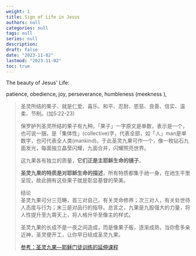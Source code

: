 ```yaml
---
weight: 1
title: Sign of Life in Jesus
authors: null
categories: null
tags: null
series: null
description: 
draft: false
date: "2023-11-02"
lastmod: "2023-11-02"
toc: true
---
```


<!--more-->


The beauty of Jesus' Life:

patience, obedience, joy, perseverance, humbleness (meekness  ),

<blockquote>
圣灵所结的果子、就是仁爱、喜乐、和平、忍耐、恩慈、良善、信实、温柔、节制。(加5:22-23)    

保罗胪列圣灵所结的果子有九种。「果子」一字原文是单数，表示是一个，也可说一捆，是「集体性」(collective)字，代表全部，如「人」man是单数字，也可代表全人类(mankind)。于此圣灵九果可作一个，像一枚钻石九面发光，每面独立晶莹闪耀，九面合并，闪耀照亮世界。    

这九果各有独立的质量，<b>它们正是主耶稣生命的镜子</b>。  

<b>圣灵九果的特质是对耶稣生命的描述</b>，所有特质都集于祂一身，在祂生平里呈现，故此拥有这些果子就是彰显基督的荣美。

结论  
圣灵九果可分三范畴，首三对自己，有关灵命修养；次三对人，有关处世待人态度与行为；末三是对品行的指导。总言之，九果是九股强大的力量，将人性提升至九霄天上，将人格升华至像主的样式。

圣灵九果的长成不是一夜之间造成，而是像果子舨，逐渐成熟，当你愈多亲近神，圣灵便开工，让你早日结成圣灵九果。

<a href = "https://www.cctrcus.org/Communication/wisdom/life-11.htm" target="_blank" rel="noopener noreferrer">参考：圣灵九果―耶稣门徒训练的延伸课程</a>
</blockquote>